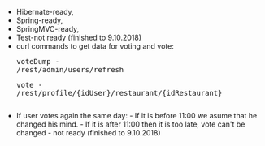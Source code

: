 - Hibernate-ready,
- Spring-ready,
- SpringMVC-ready,
- Test-not ready (finished to 9.10.2018)
- curl commands to get data for voting and vote: <pre>voteDump - /rest/admin/users/refresh <pre>vote - /rest/profile/{idUser}/restaurant/{idRestaurant}
- If user votes again the same day:
      - If it is before 11:00 we asume that he changed his mind.
      - If it is after 11:00 then it is too late, vote can't be changed - not ready (finished to 9.10.2018)
